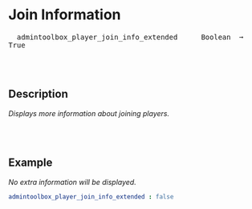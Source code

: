 
# Join Information

<kbd>  admintoolbox_player_join_info_extended  </kbd>  
<kbd>  Boolean  ➞  True  </kbd>

<br>
<br>

## Description

*Displays more information about joining players.*

<br>
<br>

## Example

*No extra information will be displayed.*

```yaml
admintoolbox_player_join_info_extended : false
```

<br>
